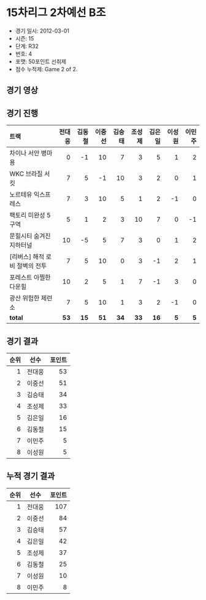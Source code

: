 # 15차리그 2차예선 B조

- 경기 일시: 2012-03-01
- 시즌: 15
- 단계: R32
- 번호: 4
- 포맷: 50포인트 선취제
- 점수 누적제: Game 2 of 2.





## 경기 영상
## 경기 진행

| 트랙 | 전대웅 | 김동철 | 이중선 | 김승태 | 조성제 | 김은일 | 이성원 | 이민주 |
|:---|---:|---:|---:|---:|---:|---:|---:|---:|
| 차이나 서안 병마용 | 0 | -1 | 10 | 7 | 3 | 5 | 1 | 2 |
| WKC 브라질 서킷 | 7 | 5 | -1 | 10 | 3 | 2 | 0 | 1 |
| 노르테유 익스프레스 | 7 | 3 | 10 | 5 | 1 | 2 | -1 | 0 |
| 팩토리 미완성 5구역 | 5 | 1 | 2 | 3 | 10 | 7 | 0 | -1 |
| 문힐시티 숨겨진 지하터널 | 10 | -5 | 5 | 7 | 3 | 0 | 1 | 2 |
| [리버스] 해적 로비 절벽의 전투 | 7 | 5 | 10 | 0 | 3 | -1 | 2 | 1 |
| 포레스트 아찔한 다운힐 | 10 | 2 | 5 | 1 | 7 | -1 | 3 | 0 |
| 광산 위험한 제련소 | 7 | 5 | 10 | 1 | 3 | 2 | -1 | 0 |
| __total__ | __53__ | __15__ | __51__ | __34__ | __33__ | __16__ | __5__ | __5__ |




## 경기 결과

| 순위 | 선수 | 포인트 |
|---:|:---:|---:|
| 1 | 전대웅 | 53 |
| 2 | 이중선 | 51 |
| 3 | 김승태 | 34 |
| 4 | 조성제 | 33 |
| 5 | 김은일 | 16 |
| 6 | 김동철 | 15 |
| 7 | 이민주 | 5 |
| 8 | 이성원 | 5 |

## 누적 경기 결과

| 순위 | 선수 | 포인트 |
|---:|:---:|---:|
| 1 | 전대웅 | 107 |
| 2 | 이중선 | 84 |
| 3 | 김승태 | 57 |
| 4 | 김은일 | 42 |
| 5 | 조성제 | 37 |
| 6 | 김동철 | 25 |
| 7 | 이성원 | 10 |
| 8 | 이민주 | 8 |

